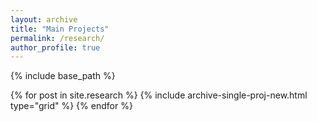 ```yaml
---
layout: archive
title: "Main Projects"
permalink: /research/
author_profile: true
---
```

{% include base_path %}

<div class="grid">
  <div class="wrapper">
    {% for post in site.research %}
      {% include archive-single-proj-new.html type="grid" %}
    {% endfor %}
  </div>
</div>


